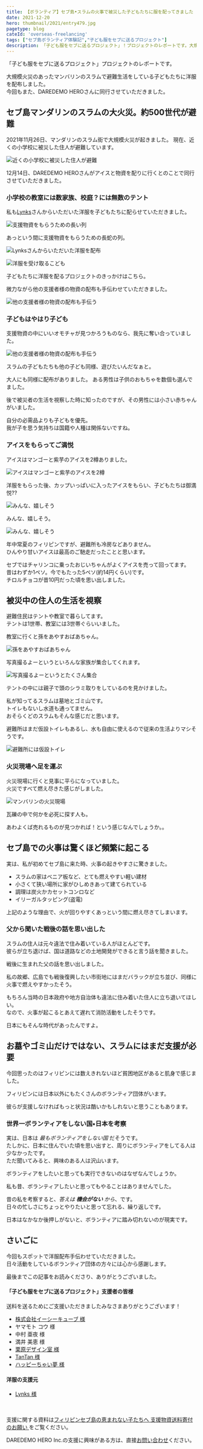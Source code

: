 ```yaml
---
title: 【ボランティア】セブ島•スラムの火事で被災した子どもたちに服を配ってきました
date: 2021-12-20
hero: thumbnail/2021/entry479.jpg
pagetype: blog
cateId: 'overseas-freelancing'
tags: ["セブ島ボランティア体験記","子ども服をセブに送るプロジェクト"]
description: 「子ども服をセブに送るプロジェクト」！プロジェクトのレポートです。大規模火災のあったマンバリンのスラムで避難生活をしている子どもたちに洋服を配布しました。今回もまた、DAREDEMO HEROさんに同行させていただきました。
---
```

「子ども服をセブに送るプロジェクト」プロジェクトのレポートです。

大規模火災のあったマンバリンのスラムで避難生活をしている子どもたちに洋服を配布しました。<br>今回もまた、DAREDEMO HEROさんに同行させていただきました。

<prof></prof>


## セブ島マンダリンのスラムの大火災。約500世代が避難
2021年11月26日、マンダリンのスラム街で大規模火災が起きました。
現在、近くの小学校に被災した住人が避難しています。

![近くの小学校に被災した住人が避難](./images/2021/12/entry479-0.jpg)

12月14日、DAREDEMO HEROさんがアイスと物資を配りに行くとのことで同行させていただきました。

### 小学校の教室には数家族、校庭？には無数のテント
私も[Lynks](https://lynks.jp/)さんからいただいた洋服を子どもたちに配らせていただきました。

![支援物資をもらうための長い列](./images/2021/12/entry479-1.jpg)

あっという間に支援物資をもらうための長蛇の列。

![Lynksさんからいただいた洋服を配布](./images/2021/12/entry479-1-0.jpg)

![洋服を受け取るこども](./images/2021/12/entry479-1-1.jpg)

子どもたちに洋服を配るプロジェクトのきっかけはこちら。

<card id="/blogs/entry445/"></card>

微力ながら他の支援者様の物資の配布も手伝わせていただきました。

![他の支援者様の物資の配布も手伝う](./images/2021/12/entry479-2-0.jpg)

### 子どもはやはり子ども
支援物資の中にいいオモチャが見つかろうものなら、我先に奪い合っていました。

![他の支援者様の物資の配布も手伝う](./images/2021/12/entry479-3.jpg)

スラムの子どもたちも他の子ども同様、遊びたいんだなぁと。

大人にも同様に配布がありました。
ある男性は子供のおもちゃを数個も選んでました。

後で被災者の生活を視察した時に知ったのですが、その男性には小さい赤ちゃんがいました。

自分の必需品よりも子どもを優先。<br>
我が子を思う気持ちは国籍や人種は関係ないですね。

### アイスをもらってご満悦
アイスはマンゴーと紫芋のアイスを2樽ありました。

![アイスはマンゴーと紫芋のアイスを2樽](./images/2021/12/entry479-4.jpg)

洋服をもらった後、カップいっぱいに入ったアイスをもらい、子どもたちは御満悦??

![みんな、嬉しそう](./images/2021/12/entry479-4-0.jpg)

みんな、嬉しそう。

![みんな、嬉しそう](./images/2021/12/entry479-4-1.jpg)

年中常夏のフィリピンですが、避難所も冷房などありません。<br>
ひんやり甘いアイスは最高のご馳走だったことと思います。


セブではチャリンコに乗ったおじいちゃんがよくアイスを売って回ってます。<br>昔はわずか1ペソ。今でもたった5ペソ(約14円くらい)です。<br>チロルチョコが昔10円だった頃を思い出しました。

## 被災中の住人の生活を視察
避難住民はテントや教室で暮らしてます。<br>
テントは1世帯、教室には3世帯ぐらいいました。

教室に行くと孫をあやすおばあちゃん。

![孫をあやすおばあちゃん](./images/2021/12/entry479-7.jpg)

写真撮るよーというといろんな家族が集合してくれます。

![写真撮るよーというとたくさん集合](./images/2021/12/entry479-6.jpg)

テントの中には親子で頭のシラミ取りをしているのを見かけました。

私が知ってるスラムは墓地とゴミ山です。<br>
トイレもないし水道も通ってません。<br>
おそらくどのスラムもそんな感じだと思います。

避難所はまだ仮設トイレもあるし、水も自由に使えるので従来の生活よりマシそうです。

![避難所には仮設トイレ](./images/2021/12/entry479-5.jpg)

### 火災現場へ足を運ぶ
火災現場に行くと見事に平らになっていました。<br>
火災ですべて燃え尽きた感じがしました。

![マンバリンの火災現場](./images/2021/12/entry479-8.jpg)

瓦礫の中で何かを必死に探す人も。

あわよくば売れるものが見つかれば！という感じなんでしょうか。。


## セブ島での火事は驚くほど頻繁に起こる
実は、私が初めてセブ島に来た時、火事の起きやすさに驚きました。

* スラムの家はベニア板など、とても燃えやすい軽い建材
* 小さくて狭い場所に家がひしめきあって建てられている
* 調理は炭火かカセットコンロなど
* イリーガルタッピング(盗電)

上記のような理由で、火が回りやすくあっという間に燃え尽きてしまいます。

### 父から聞いた戦後の話を思い出した
スラムの住人は元々違法で住み着いている人がほとんどです。<br>
彼らが立ち退けば、国は道路などの土地開発ができると言う話を聞きました。


戦後に生まれた父の話を思い出しました。

私の故郷、広島でも戦後復興したい市街地にはまだバラックが立ち並び、同様に火事で燃えやすかったそう。

もちろん当時の日本政府や地方自治体も違法に住み着いた住人に立ち退いてほしい。<br>
なので、火事が起こるとあえて遅れて消防活動をしたそうです。

日本にもそんな時代があったんですよ。

## お墓やゴミ山だけではない、スラムにはまだ支援が必要
今回思ったのはフィリピンには数えきれないほど貧困地区があると肌身で感じました。

フィリピンには日本以外にもたくさんのボランティア団体がいます。

彼らが支援しなければもっと状況は酷いかもしれないと思うこともあります。

### 世界一ボランティアをしない国•日本を考察
実は、日本は *最もボランティアをしない国* だそうです。<br>
たしかに、日本に住んでいた頃を思い出すと、周りにボランティアをしてる人は少なかったです。<br>
ただ聞いてみると、興味のある人は沢山います。


ボランティアをしたいと思っても実行できないのはなぜなんでしょうか。

私も昔、ボランティアしたいと思ってもやることはありませんでした。

昔の私を考察すると、*答えは **機会がない** から*、です。<br>
日々の忙しさにちょっとやりたいと思って忘れる、繰り返しです。

日本はなかなか後押しがないと、ボランティアに踏み切れないのが現実です。

## さいごに
今回もスポットで洋服配布手伝わせていただきました。<br>
日々活動をしているボランティア団体の方々には心から感謝します。

最後までこの記事をお読みくださり、ありがとうございました。

<div class="box">
  <h4>「子ども服をセブに送るプロジェクト」支援者の皆様</h4>
  <p>送料を送るためにご支援いただきましたみなさまありがとうございます！</p>
  <ul>
    <li><a href="https://www.ec-cube.net" rel="nofollow noopner" target="_blank">株式会社イーシーキューブ 様</a></li>
    <li>ヤマモト コウ 様</li>
    <li>中村 亜夜 様</li>
    <li>満井 美恵 様</li>
    <li><a href="https://kdl.design/" rel="nofollow noopner" target="_blank">栗原デザイン室 様</a></li>
    <li><a href="https://tantan.work/" rel="nofollow noopner" target="_blank">TanTan 様</a></li>
    <li><a href="https://www.dream-tech.jp/" rel="nofollow noopner" target="_blank">ハッピーちゃい夢 様</a></li>
  </ul>
  <h4>洋服の支援元</h4>
  <ul>
    <li><a href="https://www.lynks.jp/t" rel="nofollow noopner" target="_blank">Lynks 様</a></li>
  </ul>
</div>

<br><br>支援に関する資料は[フィリピンセブ島の恵まれない子たちへ
支援物資送料寄付のお願い
](https://docs.google.com/presentation/d/1arV9Jb5vQHyKqKlpG0HS_nTLt4n9hdbw/edit?usp=sharing&ouid=117160028250625203295&rtpof=true&sd=true)をご覧ください。

DAREDEMO HERO Inc.の支援に興味がある方は、直接[お問い合わせ](https://daredemohero.com/)ください。
